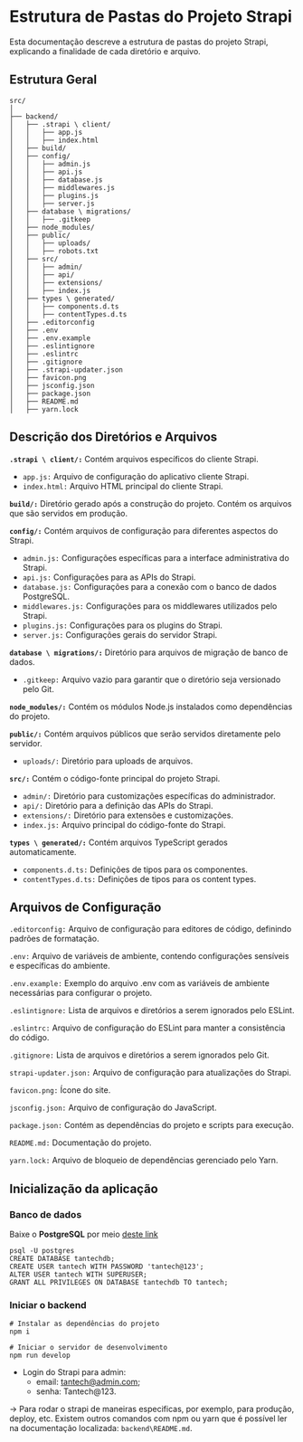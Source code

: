 # Estrutura de Pastas do Projeto Strapi

Esta documentação descreve a estrutura de pastas do projeto Strapi, explicando a finalidade de cada diretório e arquivo.

## Estrutura Geral

```plaintext
src/
│
├── backend/
│   ├── .strapi \ client/
│   │   ├── app.js
│   │   ├── index.html
│   ├── build/
│   ├── config/
│   │   ├── admin.js
│   │   ├── api.js
│   │   ├── database.js
│   │   ├── middlewares.js
│   │   ├── plugins.js
│   │   ├── server.js
│   ├── database \ migrations/
│   │   ├── .gitkeep
│   ├── node_modules/
│   ├── public/
│   │   ├── uploads/
│   │   ├── robots.txt
│   ├── src/
│   │   ├── admin/
│   │   ├── api/
│   │   ├── extensions/
│   │   ├── index.js
│   ├── types \ generated/
│   │   ├── components.d.ts
│   │   ├── contentTypes.d.ts
│   ├── .editorconfig
│   ├── .env
│   ├── .env.example
│   ├── .eslintignore
│   ├── .eslintrc
│   ├── .gitignore
│   ├── .strapi-updater.json
│   ├── favicon.png
│   ├── jsconfig.json
│   ├── package.json
│   ├── README.md
│   ├── yarn.lock
```

## Descrição dos Diretórios e Arquivos
**`.strapi \ client/:`** Contém arquivos específicos do cliente Strapi.
- `app.js:` Arquivo de configuração do aplicativo cliente Strapi.
- `index.html:` Arquivo HTML principal do cliente Strapi.

**`build/:`** Diretório gerado após a construção do projeto. Contém os arquivos que são servidos em produção.

**`config/:`** Contém arquivos de configuração para diferentes aspectos do Strapi.
- `admin.js:` Configurações específicas para a interface administrativa do Strapi.
- ``api.js:`` Configurações para as APIs do Strapi.
- ``database.js:`` Configurações para a conexão com o banco de dados PostgreSQL.
- ``middlewares.js:`` Configurações para os middlewares utilizados pelo Strapi.
- ``plugins.js:`` Configurações para os plugins do Strapi.
- ``server.js:`` Configurações gerais do servidor Strapi.

**``database \ migrations/:``** Diretório para arquivos de migração de banco de dados.
- ``.gitkeep:`` Arquivo vazio para garantir que o diretório seja versionado pelo Git.

**``node_modules/:``** Contém os módulos Node.js instalados como dependências do projeto.

**``public/:``** Contém arquivos públicos que serão servidos diretamente pelo servidor.
- ``uploads/:`` Diretório para uploads de arquivos.

**``src/:``** Contém o código-fonte principal do projeto Strapi.
- ``admin/:`` Diretório para customizações específicas do administrador.
- ``api/:`` Diretório para a definição das APIs do Strapi.
- ``extensions/:`` Diretório para extensões e customizações.
- ``index.js:`` Arquivo principal do código-fonte do Strapi.

**``types \ generated/:``** Contém arquivos TypeScript gerados automaticamente.
- ``components.d.ts:`` Definições de tipos para os componentes.
- ``contentTypes.d.ts:`` Definições de tipos para os content types.

## Arquivos de Configuração
``.editorconfig:`` Arquivo de configuração para editores de código, definindo padrões de formatação.

``.env:`` Arquivo de variáveis de ambiente, contendo configurações sensíveis e específicas do ambiente.

``.env.example:`` Exemplo do arquivo .env com as variáveis de ambiente necessárias para configurar o projeto.

``.eslintignore:`` Lista de arquivos e diretórios a serem ignorados pelo ESLint.

``.eslintrc:`` Arquivo de configuração do ESLint para manter a consistência do código.

``.gitignore:`` Lista de arquivos e diretórios a serem ignorados pelo Git.

``strapi-updater.json:`` Arquivo de configuração para atualizações do Strapi.

``favicon.png:`` Ícone do site.

``jsconfig.json:`` Arquivo de configuração do JavaScript.

``package.json:`` Contém as dependências do projeto e scripts para execução.

``README.md:`` Documentação do projeto.

``yarn.lock:`` Arquivo de bloqueio de dependências gerenciado pelo Yarn.

## Inicialização da aplicação

### Banco de dados
Baixe o **PostgreSQL** por meio [deste link](https://www.enterprisedb.com/downloads/postgres-postgresql-downloads)

```plaintext
psql -U postgres
CREATE DATABASE tantechdb;
CREATE USER tantech WITH PASSWORD 'tantech@123';
ALTER USER tantech WITH SUPERUSER;
GRANT ALL PRIVILEGES ON DATABASE tantechdb TO tantech;
```

### Iniciar o backend

```plaintext
# Instalar as dependências do projeto
npm i

# Iniciar o servidor de desenvolvimento
npm run develop
```
- Login do Strapi para admin: 
    - email: tantech@admin.com;
    - senha: Tantech@123.

-> Para rodar o strapi de maneiras especificas, por exemplo, para produção, deploy, etc. Existem outros comandos com npm ou yarn que é possível ler na documentação localizada: `backend\README.md`.